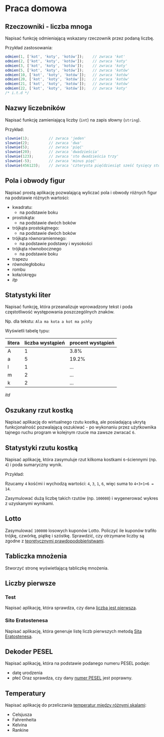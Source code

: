 # Praca domowa

## Rzeczowniki - liczba mnoga

Napisać funkcję odmieniającą wskazany rzeczownik przez podaną liczbę.

Przykład zastosowania:
```javascript
odmien(1, ['kot', 'koty', 'kotów']);    // zwraca 'kot'
odmien(2, ['kot', 'koty', 'kotów']);    // zwraca 'koty'
odmien(3, ['kot', 'koty', 'kotów']);    // zwraca 'koty'
odmien(5, ['kot', 'koty', 'kotów']);    // zwraca 'kotów'
odmien(10, ['kot', 'koty', 'kotów']);   // zwraca 'kotów'
odmien(20, ['kot', 'koty', 'kotów']);   // zwraca 'kotów'
odmien(21, ['kot', 'koty', 'kotów']);   // zwraca 'kotów'
odmien(22, ['kot', 'koty', 'kotów']);   // zwraca 'koty'
/* i.t.d */
```

## Nazwy liczebników

Napisać funkcję zamieniającą liczby (`int`) na zapis słowny (`string`).

Przykład:
```javascript
slownie(1);         // zwraca 'jeden'
slownie(2);         // zwraca 'dwa'
slownie(5);         // zwraca 'pięć'
slownie(20);        // zwraca 'dwadzieścia'
slownie(123);       // zwraca 'sto dwadzieścia trzy'
slownie(-5);        // zwraca 'minus pięć'
slownie(456123);    // zwraca 'czterysta pięćdziesiąt sześć tysięcy sto dwadzieścia trzy'
```

## Pola i obwody figur

Napisać prostą aplikację pozwalającą wyliczać pola i obwody różnych figur na podstawie różnych wartości:

- kwadratu:
  - na podstawie boku
- prostokąta:
  - na podstawie dwóch boków
- trójkąta prostokątnego:
  - na podstawie dwóch boków
- trójkąta równoramiennego:
  - na podstawie podstawy i wysokości
- trójkąta równobocznego
  - na podstawie boku
- trapezu
- równoległoboku
- rombu
- koła/okręgu
- *itp*

## Statystyki liter

Napisać funkcję, która przeanalizuje wprowadzony tekst i poda częstotliwość występowania poszczególnych znaków.

Np. dla tekstu: `Ala ma kota a kot ma pchły`

Wyświetli tabelę typu:

|litera|liczba wystąpień|procent wystąpień|
|---|----|-------|
| A |  1 | 3.8%  |
| a |  5 | 19.2% |
| l |  1 | ...   |
| m |  2 | ...   |
| k |  2 | ...   |
*itd*

## Oszukany rzut kostką

Napisać aplikację do wirtualnego rzutu kostką, ale posiadającą ukrytą funkcjonalność pozwalającą oszukiwać - po wykonaniu przez użytkownika tajnego ruchu program w kolejnym rzucie ma zawsze zwracać `6`.

## Statystyki rzutu kostką

Napisać aplikację, która zasymuluje rzut kilkoma kostkami `6`-ściennymi (np. `4`) i poda sumaryczny wynik.

Przykład:

Rzucamy `4` kośćmi i wychodzą wartości: `4`, `3`, `1`, `6`, więc suma to `4+3+1+6 = 14`.

Zasymulować dużą liczbę takich rzutów (np. `100000`) i wygenerować wykres z uzyskanymi wynikami.

## Lotto

Zasymulować `100000` losowych kuponów Lotto. Policzyć ile kuponów trafiło trójkę, czwórkę, piątkę i szóstkę. Sprawdzić, czy otrzymane liczby są zgodne z [teoretycznymi prawdopodobieństwami](https://pl.wikipedia.org/wiki/Lotto_(gra_liczbowa)#Prawdopodobie%C5%84stwo_trafienia_w_Lotto).

## Tabliczka mnożenia

Stworzyć stronę wyświetlającą tabliczkę mnożenia.

## Liczby pierwsze

### Test
Napisać aplikację, która sprawdza, czy dana [liczba jest pierwsza](https://pl.wikipedia.org/wiki/Liczba_pierwsza).

### Sito Eratostenesa
Napisać aplikację, która generuje listę liczb pierwszych metodą [Sita Eratostenesa](https://pl.wikipedia.org/wiki/Sito_Eratostenesa).

## Dekoder PESEL

Napisać aplikację, która na podstawie podanego numeru PESEL podaje:
- datę urodzenia
- płeć
Oraz sprawdza, czy dany [numer PESEL](https://pl.wikipedia.org/wiki/PESEL) jest poprawny.

## Temperatury

Napisać aplikację do przeliczania [temperatur między różnymi skalami](https://pl.wikipedia.org/wiki/Skala_termometryczna):
- Celsjusza
- Fahrenheita
- Kelvina
- Rankine
